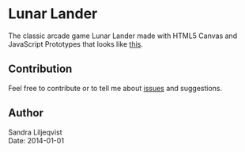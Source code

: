 Lunar Lander
============
The classic arcade game Lunar Lander made with HTML5 Canvas and JavaScript Prototypes that looks like [this](http://sanlil.github.io/lunarlander/).

Contribution
------------
Feel free to contribute or to tell me about [issues](https://github.com/Sanlil/lunarlander/issues) and suggestions.

Author
------
Sandra Liljeqvist  
Date: 2014-01-01
